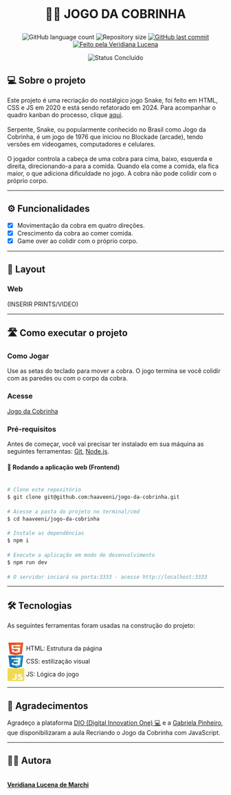 # <p align="center">📱🐍 JOGO DA COBRINHA </p>

<p align="center">
  <img alt="GitHub language count" src="https://img.shields.io/github/languages/count/haaveeni/jogo-da-cobrinha?color=%23b21104">

  <img alt="Repository size" src="https://img.shields.io/github/repo-size/haaveeni%2Fjogo-da-cobrinha?color=%23b21104">
  
  <a href="https://github.com/haaveeni/jogo-da-cobrinha/commits/main">
    <img alt="GitHub last commit" src="https://img.shields.io/github/last-commit/haaveeni/jogo-da-cobrinha?color=%23b21104">
  </a>
  
   <a href="">
    <img alt="Feito pela Veridiana Lucena" src="https://img.shields.io/badge/feito%20por%20-Veridiana-b21104">
   </a>

<p align="center">
	<!-- <img alt="Status Em Desenvolvimento" src="https://img.shields.io/badge/STATUS-EM%20DESENVOLVIMENTO-green"> -->
<img alt="Status Concluído" src="https://img.shields.io/badge/STATUS-REFATORACAO-orange">
</p>

## 💻 Sobre o projeto

Este projeto é uma recriação do nostálgico jogo Snake, foi feito em HTML, CSS e JS em 2020 e está sendo refatorado em 2024. Para acompanhar o quadro kanban do processo, clique <a href="https://github.com/users/haaveeni/projects/4">aqui</a>.<br/><br/>
Serpente, Snake, ou popularmente conhecido no Brasil como Jogo da Cobrinha, é um jogo de 1976 que iniciou no Blockade (arcade), tendo versões em videogames, computadores e celulares.<br/><br/>
O jogador controla a cabeça de uma cobra para cima, baixo, esquerda e direita, direcionando-a para a comida. Quando ela come a comida, ela fica maior, o que adiciona dificuldade no jogo. A cobra não pode colidir com o próprio corpo. <br/>

---

## ⚙️ Funcionalidades

- [x] Movimentação da cobra em quatro direções.
- [x] Crescimento da cobra ao comer comida.
- [x] Game over ao colidir com o próprio corpo.

---

## 🎨 Layout



### Web

(INSERIR PRINTS/VIDEO)

---

## 🛣️ Como executar o projeto

### Como Jogar
Use as setas do teclado para mover a cobra. O jogo termina se você colidir com as paredes ou com o corpo da cobra.

### Acesse
<a href="https://haaveeni.github.io/jogo-da-cobrinha/">Jogo da Cobrinha</a>

### Pré-requisitos
Antes de começar, você vai precisar ter instalado em sua máquina as seguintes ferramentas:
[Git](https://git-scm.com), [Node.js](https://nodejs.org/en/). 

#### 🧭 Rodando a aplicação web (Frontend)

```bash

# Clone este repositório
$ git clone git@github.com:haaveeni/jogo-da-cobrinha.git

# Acesse a pasta do projeto no terminal/cmd
$ cd haaveeni/jogo-da-cobrinha

# Instale as dependências
$ npm i

# Execute a aplicação em modo de desenvolvimento
$ npm run dev

# O servidor inciará na porta:3333 - acesse http://localhost:3333 

```

---

## 🛠 Tecnologias

As seguintes ferramentas foram usadas na construção do projeto:<br/><br/>

<a href = "https://developer.mozilla.org/en-US/docs/Web/HTML"><img align="center" alt="HTML" height="30" width="40" src="https://raw.githubusercontent.com/devicons/devicon/master/icons/html5/html5-original.svg"></a>
HTML: Estrutura da página <br/>
<a href = "https://developer.mozilla.org/en-US/docs/Web/CSS"><img align="center" alt="CSS" height="30" width="40" src="https://raw.githubusercontent.com/devicons/devicon/master/icons/css3/css3-original.svg"></a>
CSS: estilização visual <br/>
<a href = "https://developer.mozilla.org/en-US/docs/Web/JavaScript"><img align="center" alt="JavaScript" height="30" width="40" src="https://raw.githubusercontent.com/devicons/devicon/master/icons/javascript/javascript-plain.svg"></a>
JS: Lógica do jogo

---

## 🤝 Agradecimentos

Agradeço a plataforma <a href="https://github.com/digitalinnovationone">DIO (Digital Innovation One) 💻</a> e a <a href="https://github.com/SpruceGabriela">Gabriela Pinheiro</a>, que disponibilizaram a aula Recriando o Jogo da Cobrinha com JavaScript.

---

## 👩🏻 Autora

<a href="https://www.linkedin.com/in/veridiana-lucena/">
 <img src="https://media.licdn.com/dms/image/D4D03AQE7TU2xzZdMtQ/profile-displayphoto-shrink_200_200/0/1715875083059?e=1727308800&v=beta&t=IMNulLJ8nfCxPci-BR6WRLSwNtphIVhohpEqlGyt9QI" width="100px;" alt=""/>
 <br />
 <b>Veridiana Lucena de Marchi</b></a>
 <br />
